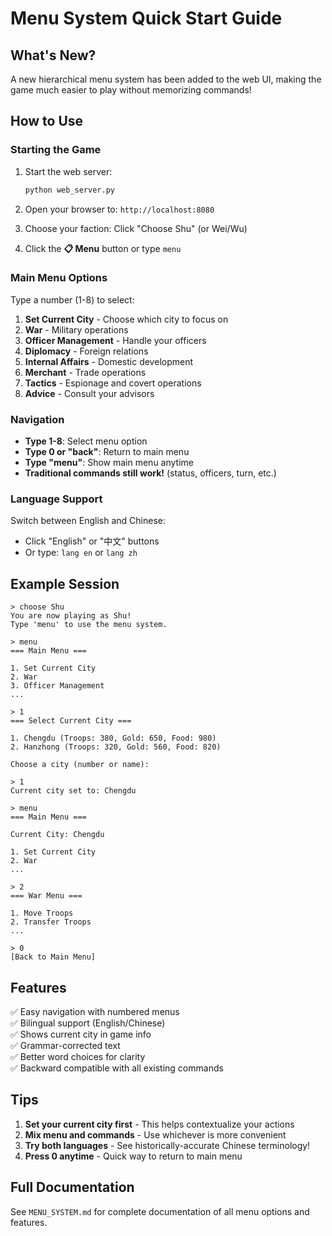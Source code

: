 # Menu System Quick Start Guide

## What's New?

A new hierarchical menu system has been added to the web UI, making the game much easier to play without memorizing commands!

## How to Use

### Starting the Game

1. Start the web server:
   ```bash
   python web_server.py
   ```

2. Open your browser to: `http://localhost:8080`

3. Choose your faction: Click "Choose Shu" (or Wei/Wu)

4. Click the **📋 Menu** button or type `menu`

### Main Menu Options

Type a number (1-8) to select:

1. **Set Current City** - Choose which city to focus on
2. **War** - Military operations
3. **Officer Management** - Handle your officers  
4. **Diplomacy** - Foreign relations
5. **Internal Affairs** - Domestic development
6. **Merchant** - Trade operations
7. **Tactics** - Espionage and covert operations
8. **Advice** - Consult your advisors

### Navigation

- **Type 1-8**: Select menu option
- **Type 0 or "back"**: Return to main menu
- **Type "menu"**: Show main menu anytime
- **Traditional commands still work!** (status, officers, turn, etc.)

### Language Support

Switch between English and Chinese:
- Click "English" or "中文" buttons
- Or type: `lang en` or `lang zh`

## Example Session

```
> choose Shu
You are now playing as Shu!
Type 'menu' to use the menu system.

> menu
=== Main Menu ===

1. Set Current City
2. War
3. Officer Management
...

> 1
=== Select Current City ===

1. Chengdu (Troops: 380, Gold: 650, Food: 980)
2. Hanzhong (Troops: 320, Gold: 560, Food: 820)

Choose a city (number or name):

> 1
Current city set to: Chengdu

> menu
=== Main Menu ===

Current City: Chengdu

1. Set Current City
2. War
...

> 2
=== War Menu ===

1. Move Troops
2. Transfer Troops
...

> 0
[Back to Main Menu]
```

## Features

✅ Easy navigation with numbered menus  
✅ Bilingual support (English/Chinese)  
✅ Shows current city in game info  
✅ Grammar-corrected text  
✅ Better word choices for clarity  
✅ Backward compatible with all existing commands  

## Tips

1. **Set your current city first** - This helps contextualize your actions
2. **Mix menu and commands** - Use whichever is more convenient
3. **Try both languages** - See historically-accurate Chinese terminology!
4. **Press 0 anytime** - Quick way to return to main menu

## Full Documentation

See `MENU_SYSTEM.md` for complete documentation of all menu options and features.
